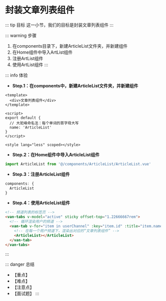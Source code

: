 
# 封装文章列表组件

::: tip 目标
这一小节，我们的目标是封装文章列表组件
:::

::: warning 步骤

1. 在components目录下，新建ArticleList文件夹，并新建组件
2. 在Home组件中导入ArtList组件
3. 注册ArtList组件
4. 使用ArtList组件
:::

::: info 体验

* **Step.1：在components中，新建ArticleList文件夹，并新建组件**

```vue
<template>
  <div>文章列表组件</div>
</template>

<script>
export default {
  // 大驼峰命名法：每个单词的首字母大写
  name: 'ArticleList'
}
</script>

<style lang="less" scoped></style>
```

* **Step.2：在Home组件中导入ArticleList组件**

```js
import ArticleList from '@/components/ArticleList/ArticleList.vue'
```

* **Step.3：注册ArticleList组件**

```js
components: {
  ArticleList
}
```

* **Step.4：使用ArticleList组件**

```html
<!-- 频道列表的标签页 -->
<van-tabs v-model="active" sticky offset-top="1.22666667rem">
  <!-- 循环渲染用户的频道 -->
  <van-tab v-for="item in userChannel" :key="item.id" :title="item.name">
    <!-- 在每一个用户频道下，渲染出对应的“文章列表组件” -->
    <ArticleList></ArticleList>
  </van-tab>
</van-tabs>
```

:::

::: danger 总结

* 【重点】
* 【难点】
* 【注意点】
* 【面试题】
:::
